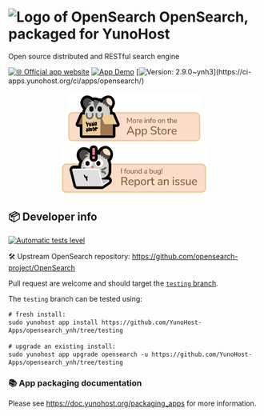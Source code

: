<!--
N.B.: This README was automatically generated by <https://github.com/YunoHost/apps_tools/blob/main/readme_generator>
It shall NOT be edited by hand.
-->

<h1>
  <img src="https://raw.githubusercontent.com/YunoHost/apps/main/logos/opensearch.png" width="32px" alt="Logo of OpenSearch">
  OpenSearch, packaged for YunoHost
</h1>

Open source distributed and RESTful search engine

[![🌐 Official app website](https://img.shields.io/badge/Official_app_website-darkgreen?style=for-the-badge)](https://opensearch.org)
[![App Demo](https://img.shields.io/badge/App_Demo-blue?style=for-the-badge)](https://playground.opensearch.org/app/home)
[![Version: 2.9.0~ynh3](https://img.shields.io/badge/Version-2.9.0~ynh3-rgba(0,150,0,1)?style=for-the-badge)](https://ci-apps.yunohost.org/ci/apps/opensearch/)

<div align="center">
<a href="https://apps.yunohost.org/app/opensearch"><img height="100px" src="https://github.com/YunoHost/yunohost-artwork/raw/refs/heads/main/badges/neopossum-badges/badge_more_info_on_the_appstore.svg"/></a>
<a href="https://github.com/YunoHost-Apps/opensearch_ynh/issues"><img height="100px" src="https://github.com/YunoHost/yunohost-artwork/raw/refs/heads/main/badges/neopossum-badges/badge_report_an_issue.svg"/></a>
</div>

## 📦 Developer info

[![Automatic tests level](https://apps.yunohost.org/badge/cilevel/opensearch)](https://ci-apps.yunohost.org/ci/apps/opensearch/)

🛠️ Upstream OpenSearch repository: <https://github.com/opensearch-project/OpenSearch>

Pull request are welcome and should target the [`testing` branch](https://github.com/YunoHost-Apps/opensearch_ynh/tree/testing).

The `testing` branch can be tested using:
```
# fresh install:
sudo yunohost app install https://github.com/YunoHost-Apps/opensearch_ynh/tree/testing

# upgrade an existing install:
sudo yunohost app upgrade opensearch -u https://github.com/YunoHost-Apps/opensearch_ynh/tree/testing
```

### 📚 App packaging documentation

Please see <https://doc.yunohost.org/packaging_apps> for more information.